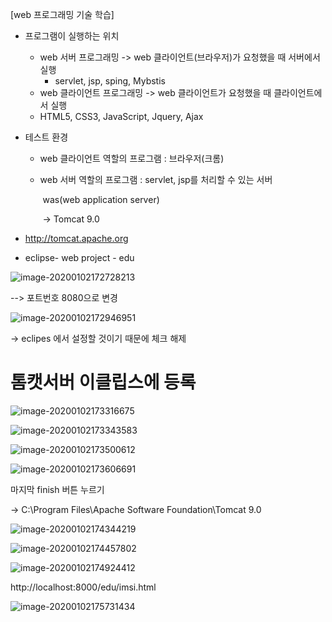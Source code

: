 [web 프로그래밍 기술 학습]

- 프로그램이 실행하는 위치

  

  - web 서버 프로그래밍 -> web 클라이언트(브라우저)가 요청했을 때 서버에서 실행 
    - servlet, jsp, sping, Mybstis
  -  web 클라이언트 프로그래밍 -> web 클라이언트가 요청했을 때 클라이언트에서 실행
    - HTML5, CSS3, JavaScript, Jquery, Ajax

- 테스트 환경

  - web 클라이언트 역할의 프로그램 : 브라우저(크롬)

  - web 서버 역할의 프로그램 : servlet, jsp를 처리할 수 있는 서버

    ​												was(web application server)

    ​												-> Tomcat 9.0

-  http://tomcat.apache.org

- eclipse- web project - edu



![image-20200102172728213](C:\Users\student\AppData\Roaming\Typora\typora-user-images\image-20200102172728213.png)

--> 포트번호 8080으로 변경

![image-20200102172946951](C:\Users\student\AppData\Roaming\Typora\typora-user-images\image-20200102172946951.png)

-> eclipes 에서 설정할 것이기 때문에 체크 해제



# 톰캣서버 이클립스에 등록

![image-20200102173316675](C:\Users\student\AppData\Roaming\Typora\typora-user-images\image-20200102173316675.png)

![image-20200102173343583](C:\Users\student\AppData\Roaming\Typora\typora-user-images\image-20200102173343583.png)

![image-20200102173500612](C:\Users\student\AppData\Roaming\Typora\typora-user-images\image-20200102173500612.png)



![image-20200102173606691](C:\Users\student\AppData\Roaming\Typora\typora-user-images\image-20200102173606691.png)

마지막 finish 버튼 누르기

-> C:\Program Files\Apache Software Foundation\Tomcat 9.0

![image-20200102174344219](C:\Users\student\AppData\Roaming\Typora\typora-user-images\image-20200102174344219.png)

![image-20200102174457802](C:\Users\student\AppData\Roaming\Typora\typora-user-images\image-20200102174457802.png)

![image-20200102174924412](C:\Users\student\AppData\Roaming\Typora\typora-user-images\image-20200102174924412.png)



http://localhost:8000/edu/imsi.html

![image-20200102175731434](C:\Users\student\AppData\Roaming\Typora\typora-user-images\image-20200102175731434.png)